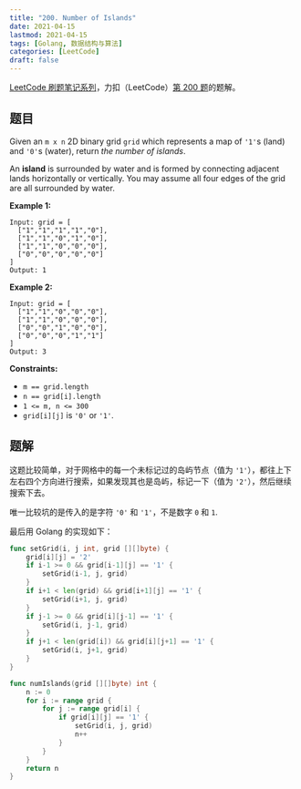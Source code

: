```yaml
---
title: "200. Number of Islands"
date: 2021-04-15
lastmod: 2021-04-15
tags: [Golang, 数据结构与算法]
categories: [LeetCode]
draft: false
---
```


[LeetCode 刷题笔记系列](/posts/leetcode/leetcode)，力扣（LeetCode）[第 200 题](https://leetcode-cn.com/problems/number-of-islands)的题解。

<!--more-->

## 题目

Given an `m x n` 2D binary grid `grid` which represents a map of `'1'`s (land) and `'0'`s (water), return _the number of islands_.

An **island** is surrounded by water and is formed by connecting adjacent lands horizontally or vertically. You may assume all four edges of the grid are all surrounded by water.

**Example 1:**

```text
Input: grid = [
  ["1","1","1","1","0"],
  ["1","1","0","1","0"],
  ["1","1","0","0","0"],
  ["0","0","0","0","0"]
]
Output: 1
```

**Example 2:**

```text
Input: grid = [
  ["1","1","0","0","0"],
  ["1","1","0","0","0"],
  ["0","0","1","0","0"],
  ["0","0","0","1","1"]
]
Output: 3
```

**Constraints:**

- `m == grid.length`
- `n == grid[i].length`
- `1 <= m, n <= 300`
- `grid[i][j]` is `'0'` or `'1'`.

## 题解

这题比较简单，对于网格中的每一个未标记过的岛屿节点（值为 `'1'`），都往上下左右四个方向进行搜索，如果发现其也是岛屿，标记一下（值为 `'2'`），然后继续搜索下去。

唯一比较坑的是传入的是字符 `'0'` 和 `'1'`，不是数字 `0` 和 `1`.

最后用 Golang 的实现如下：

```go
func setGrid(i, j int, grid [][]byte) {
    grid[i][j] = '2'
    if i-1 >= 0 && grid[i-1][j] == '1' {
        setGrid(i-1, j, grid)
    }
    if i+1 < len(grid) && grid[i+1][j] == '1' {
        setGrid(i+1, j, grid)
    }
    if j-1 >= 0 && grid[i][j-1] == '1' {
        setGrid(i, j-1, grid)
    }
    if j+1 < len(grid[i]) && grid[i][j+1] == '1' {
        setGrid(i, j+1, grid)
    }
}

func numIslands(grid [][]byte) int {
    n := 0
    for i := range grid {
        for j := range grid[i] {
            if grid[i][j] == '1' {
                setGrid(i, j, grid)
                n++
            }
        }
    }
    return n
}
```
